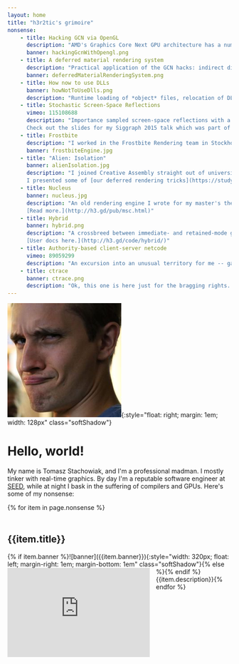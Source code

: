 ```yaml
---
layout: home
title: "h3r2tic's grimoire"
nonsense:
    - title: Hacking GCN via OpenGL
      description: "AMD's Graphics Core Next GPU architecture has a number of interesting features which one cannot access via standard APIs. I show how to hack around the OpenGL driver, and feed it native shaders written in GCN ISA instead of GLSL. [Slides here!](https://onedrive.live.com/view.aspx?resid=EBE7DEDA70D06DA0!107&app=PowerPoint&authkey=!AD-O3oq3Ung7pzk)"
      banner: hackingGcnWithOpengl.png
    - title: A deferred material rendering system
      description: "Practical application of the GCN hacks: indirect dispatch of lots of unique compute shaders and native barycentric coordinate access. Those allows for efficient surface shading in a deferred manner without the use of ubershaders. Geometry and material descriptions can be decoupled, and we gain a lot of control over shading frequency. [Slides here!](https://onedrive.live.com/view.aspx?cid=ebe7deda70d06da0&page=view&resid=EBE7DEDA70D06DA0!115&parId=EBE7DEDA70D06DA0!105&app=PowerPoint)"
      banner: deferredMaterialRenderingSystem.png
    - title: How now to use DLLs
      banner: howNotToUseDlls.png
      description: "Runtime loading of *object* files, relocation of DLLs. Mostly harmful stuff. [Article here](posts/how-not-to-use-dlls/)"
    - title: Stochastic Screen-Space Reflections
      vimeo: 115108688
      description: "Importance sampled screen-space reflections with a novel spatiotemporal filter. I prototyped it in a toy engine written in the Rust language, and later ported to Frostbite. It first shipped it Mirror's Edge and Need for Speed.<br/><br/>
      Check out the slides for my Siggraph 2015 talk which was part of [Advances in Real-Time Rendering in Games](http://advances.realtimerendering.com/s2015/)."
    - title: Frostbite
      description: "I worked in the Frostbite Rendering team in Stockholm for three years. My focus was Image Quality, and included physically-based rendering, tiled lighting, screen-space and planar reflections, skin shading, high dynamic range stuff (grading, display mapping, vendor-specific output), physically-inspired glare, checkerboard rendering, temporal anti-aliasing, motion blur, global illumination, as well as low-level PS4 and XB1 work. I even had some fun with Mantle. My code ended up in franchises like Battlefield, Mass Effect, Battlefront, Need For Speed, FIFA, Mirror's Edge, Plants vs Zombies, and a few others."
      banner: frostbiteEngine.jpg
    - title: "Alien: Isolation"
      banner: alienIsolation.jpg
      description: "I joined Creative Assembly straight out of university, and had the opportunity to work on Alien: Isolation. It was quite a blast, and an amazing learning experience. I contributed to deferred lighting, physically-based rendering, end-to-end skin and hair pipelines and rendering, in-house real-time radiosity, post-processing, and a bunch of other tech.<br/>
      I presented some of [our deferred rendering tricks](https://studylib.net/doc/5611082/develop-2012) at Develop 2012."
    - title: Nucleus
      banner: nucleus.jpg
      description: "An old rendering engine I wrote for my master's thesis. It had a lot of over-engineering and naive design, but also a few neat ideas, and a custom node-based shader editor.<br/>
      [Read more.](http://h3.gd/pub/msc.html)"
    - title: Hybrid
      banner: hybrid.png
      description: "A crossbreed between immediate- and retained-mode graphical user interfaces. Both styles could be used where appropriate, and a domain-specific language helped with the creation of fancy layouts. The backend targeted the GPU directly and rendered in only a handful of draw calls. Written in the 1.0 version of the D programming language.
      [User docs here.](http://h3.gd/code/hybrid/)"
    - title: Authority-based client-server netcode
      vimeo: 89059299
      description: "An excursion into an unusual territory for me -- game networking and physics synchronization. I had the ambition of making a Battlefield-like game, but that turned out to be too vast in scope... Surprise, surprise! In any case, it was a valuable and fun learning experience. I used ENet for the low-level networking, rolled an authority scheme on top of it, and synchronized a Havok physics simulation as well as gameplay logic."
    - title: ctrace
      banner: ctrace.png
      description: "Ok, this one is here just for the bragging rights. I claim to have written the world's first compile-time ray-tracer. That is, the compiler runs, and there's no executable generated. Instead, it prints garbage to *stdout*. Redirect it to a file, and you have an image. I did it in the D language before it even hit the 1.0 version, so it didn't have any of the modern compile-time function evaluation."
---
```


![avatar](avatar.jpg){:style="float: right; margin: 1em; width: 128px" class="softShadow"}

# Hello, world!

My name is Tomasz Stachowiak, and I'm a professional madman. I mostly tinker with real-time graphics. By day I'm a reputable software engineer at [SEED](https://www.ea.com/seed), while at night I bask in the suffering of compilers and GPUs. Here's some of my nonsense:

{% for item in page.nonsense %}
<h2 style="clear: left; padding-top: 1em">{{item.title}}</h2>
{% if item.banner %}![banner]({{item.banner}}){:style="width: 320px; float: left; margin-right: 1em; margin-bottom: 1em" class="softShadow"}{% else %}<iframe src="https://player.vimeo.com/video/{{item.vimeo}}?autoplay=1&loop=1&title=0&byline=0&portrait=0" width="320" height="200" frameborder="0" style="float: left; margin-right: 1em; margin-bottom: 1em" webkitallowfullscreen mozallowfullscreen allowfullscreen class="softShadow"></iframe>{% endif %}{{item.description}}{% endfor %}
